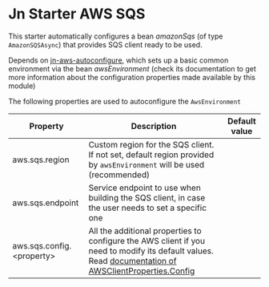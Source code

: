 # Jn Starter AWS SQS

This starter automatically configures a bean _amazonSqs_ (of type `AmazonSQSAsync`) that provides SQS client ready to be
used.

Depends on [jn-aws-autoconfigure](../jn-aws-autoconfigure/README.md), which sets up a basic common environment via the
bean _awsEnvironment_
(check its documentation to get more information about the configuration properties made available by this module)

The following properties are used to autoconfigure the `AwsEnvironment`

| Property               | Description                                                                | Default value  |
| ---------------------- | -------------------------------------------------------------------------- | -------------- |
| aws.sqs.region | Custom region for the SQS client. If not set, default region provided by `awsEnvironment` will be used (recommended) | |
| aws.sqs.endpoint | Service endpoint to use when building the SQS client, in case the user needs to set a specific one | |
| aws.sqs.config.&lt;property&gt; | All the additional properties to configure the AWS client if you need to modify its default values. Read [documentation of AWSClientProperties.Config](../jn-aws-autoconfigure/README.md#awsclientproperties-doc) | |

